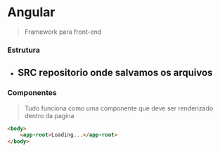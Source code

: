 # **Angular**
> Framework para front-end

### **Estrutura**
- **SRC** repositorio onde salvamos os arquivos
    - 

### **Componentes**
> Tudo funciona como uma componente que deve ser renderizado dentro da pagina

``` html
<body>
    <app-root>Loading...</app-root>
</body>
``` 
